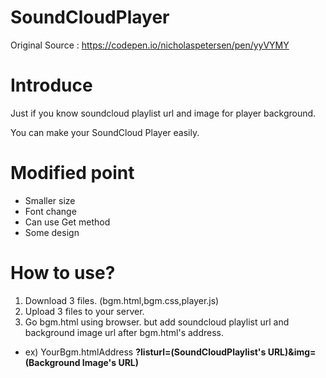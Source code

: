 SoundCloudPlayer
================

Original Source : https://codepen.io/nicholaspetersen/pen/yyVYMY


# Introduce

Just if you know soundcloud playlist url and image for player background.

You can make your SoundCloud Player easily.


# Modified point

- Smaller size
- Font change
- Can use Get method
- Some design


# How to use?

1. Download 3 files. (bgm.html,bgm.css,player.js)
2. Upload 3 files to your server.
3. Go bgm.html using browser. but add soundcloud playlist url and background image url after bgm.html's address.
- ex) YourBgm.htmlAddress
**?listurl=(SoundCloudPlaylist's URL)&img=(Background Image's URL)**
